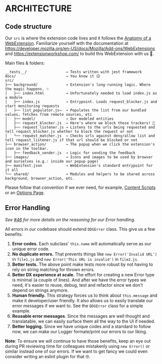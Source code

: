 # ARCHITECTURE

## Code structure

Our `src` is where the extension code lives and it follows the [Anatomy of a WebExtension](https://developer.mozilla.org/en-US/docs/Mozilla/Add-ons/WebExtensions/Anatomy_of_a_WebExtension).
Familiarize yourself with the documentation at https://developer.mozilla.org/en-US/docs/Mozilla/Add-ons/WebExtensions and https://extensionworkshop.com/ to build this WebExtension with us 🙂.

Main files & folders:

```
__tests__/                  → Tests written with jest framework
docs/                       → You know it 😉
src/
├── background/             → Extension's long-running logic. Where the magic happens. ✨
│   ├── index.html          → Unfortunately needed to load index.js as a module
│   ├── index.js            → Entrypoint. Loads request_blocker.js and start monitoring requests
│   ├── list_populator.js→  → Populates the list from our bundled values, fetches from remote sources, etc
│   ├── model/              → Our modeled entities
│   ├── request_blocker.js  → Here's where we block those trackers! 💪
│   ├── request_listener.js → Listens to the urls being requested and tell request_blocker.js whether to block the request or not
│   └── request_matcher.js  → Checks urls against deny/allow list and tell request_listener.js if that url should be blocked or not
├── browser_action/         → The popup when we click the extension's icon in the toolbar.
│   ├── feedback_sender.js  → Logic for sending the feedback
├── images/                 → Icons and images to be used by browser and ourselves (e.g.: inside our popup page)
├── manifest.json           → WebExtension's standard entrypoint for it all
└── shared/                 → Modules and helpers to be shared across background, browser_action, etc.
```

Please follow that convention if we ever need, for example, [Content Scripts](https://developer.mozilla.org/en-US/docs/Mozilla/Add-ons/WebExtensions/Anatomy_of_a_WebExtension#Content_scripts) or an [Options Page](https://developer.mozilla.org/en-US/docs/Mozilla/Add-ons/WebExtensions/user_interface/Options_pages).

## Error Handling

_See [#46](https://github.com/lfilho/ddg-test-project/issues/46) for more details on the reasoning for our Error handling._

All errors in our codebase should extend `DDGError` class. This give us a few benefits:

1. **Error codes.** Each subclass' `this.name` will automatically serve as our unique error code.
2. **No duplicate errors.** That prevents things like `new Error('Invalid URL')` in `file1.js` and `new Error('This URL is invalid')` in `file2.js`.
3. **Better tests.** The above point make tests more robust by not having to rely on string matching for thrown errors.
4. **Better DX experience at scale.** The effort for creating a new Error type is minimal (a couple of lines). And after we have the error types we need, it's easier to reuse, debug, test and refactor since we don't depend on strings anymore.
5. **Human friendly.** This strategy forces us to think about `this.message` and make it developer/user friendly. It also allows us to easily translate our error messages if we want to. See the `DDGError` class for a simple example.
6. **Reusable error messages**. Since the messages are well thought and translatable, we can easily surface them all the way to the UI if needed.
7. **Better logging.** Since we have unique codes and a standard to follow now, we can make our Logger formate/print our errors to our liking.

**Note**: To ensure we will continue to have those benefits, keep an eye out during PR reviewing time for colleagues mistakenly using `new Error()` or similar instead one of our errors. If we want to get fancy we could even consider writing an eslint plugin for that 🤓.
